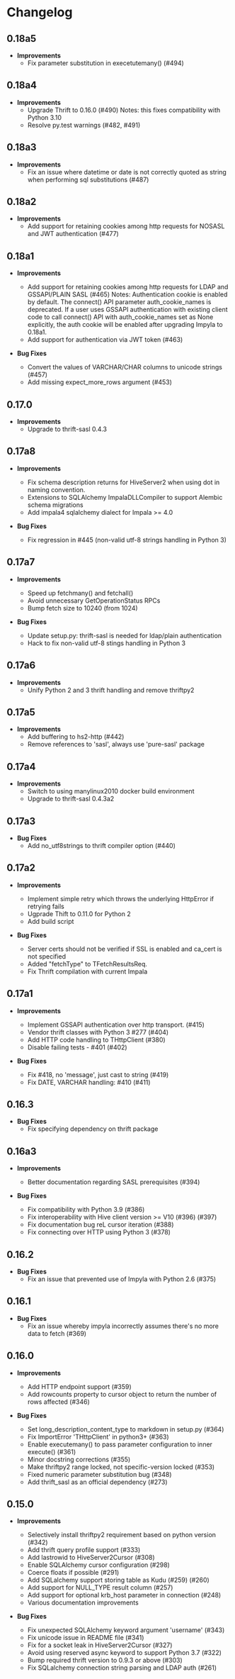 Changelog
=========

0.18a5
------
* **Improvements**
  - Fix parameter substitution in execetutemany() (#494)

0.18a4
------
* **Improvements**
  - Upgrade Thrift to 0.16.0 (#490)
    Notes: this fixes compatibility with Python 3.10
  - Resolve py.test warnings (#482, #491)

0.18a3
------
* **Improvements**
  - Fix an issue where datetime or date is not correctly quoted as string when
    performing sql substitutions (#487)

0.18a2
------
* **Improvements**
  - Add support for retaining cookies among http requests for NOSASL and JWT
    authentication (#477)

0.18a1
------
* **Improvements**
  - Add support for retaining cookies among http requests for LDAP and GSSAPI/PLAIN
    SASL (#465)
    Notes: Authentication cookie is enabled by default. The connect() API parameter
    auth_cookie_names is deprecated. If a user uses GSSAPI authentication with
    existing client code to call connect() API with auth_cookie_names set as None
    explicitly, the auth cookie will be enabled after upgrading Impyla to 0.18a1.
  - Add support for authentication via JWT token (#463)

* **Bug Fixes**
  - Convert the values of VARCHAR/CHAR columns to unicode strings (#457)
  - Add missing expect_more_rows argument (#453)

0.17.0
------
* **Improvements**
  -  Upgrade to thrift-sasl 0.4.3

0.17a8
------
* **Improvements**
  - Fix schema description returns for HiveServer2 when using dot in naming convention.
  - Extensions to SQLAlchemy ImpalaDLLCompiler to support Alembic schema migrations 
  - Add impala4 sqlalchemy dialect for Impala >= 4.0 

* **Bug Fixes**
  - Fix regression in #445 (non-valid utf-8 strings handling in Python 3) 

0.17a7
------
* **Improvements**
  - Speed up fetchmany() and fetchall()
  - Avoid unnecessary GetOperationStatus RPCs
  - Bump fetch size to 10240 (from 1024)

* **Bug Fixes**
  - Update setup.py: thrift-sasl is needed for ldap/plain authentication
  - Hack to fix non-valid utf-8 stings handling in Python 3

0.17a6
------
* **Improvements**
  - Unify Python 2 and 3 thrift handling and remove thriftpy2

0.17a5
------
* **Improvements**
  - Add buffering to hs2-http (#442)
  - Remove references to 'sasl', always use 'pure-sasl' package

0.17a4
------
* **Improvements**
  - Switch to using manylinux2010 docker build environment
  - Upgrade to thrift-sasl 0.4.3a2

0.17a3
------
* **Bug Fixes**
  - Add no_utf8strings to thrift compiler option (#440)

0.17a2
------
* **Improvements**
  - Implement simple retry which throws the underlying HttpError if retrying fails
  - Ugprade Thift to 0.11.0 for Python 2
  - Add build script

* **Bug Fixes**
  - Server certs should not be verified if SSL is enabled and ca_cert is not specified
  - Added "fetchType" to TFetchResultsReq.
  - Fix Thrift compilation with current Impala

0.17a1
------
* **Improvements**
  - Implement GSSAPI authentication over http transport. (#415)
  - Vendor thrift classes with Python 3 #277 (#404)
  - Add HTTP code handling to THttpClient (#380)
  - Disable failing tests - #401 (#402)

* **Bug Fixes**
  - Fix #418, no 'message', just cast to string (#419)
  - Fix DATE, VARCHAR handling: #410 (#411)

0.16.3
------
* **Bug Fixes**
  - Fix specifying dependency on thrift package

0.16a3
------
* **Improvements**
  - Better documentation regarding SASL prerequisites (#394)

* **Bug Fixes**
  - Fix compatibility with Python 3.9 (#386)
  - Fix interoperability with Hive client version >= V10 (#396) (#397)
  - Fix documentation bug reL cursor iteration (#388)
  - Fix connecting over HTTP using Python 3 (#378)

0.16.2
------
* **Bug Fixes**
  - Fix an issue that prevented use of Impyla with Python 2.6 (#375)

0.16.1
------
* **Bug Fixes**
  - Fix an issue whereby impyla incorrectly assumes there's no more data to fetch (#369)

0.16.0
------
* **Improvements**
  - Add HTTP endpoint support (#359)
  - Add rowcounts property to cursor object to return the number of rows affected (#346)

* **Bug Fixes**
  - Set long_description_content_type to markdown in setup.py (#364)
  - Fix ImportError 'THttpClient' in python3+ (#363)
  - Enable executemany() to pass parameter configuration to inner execute() (#361)
  - Minor docstring corrections (#355)
  - Make thriftpy2 range locked, not specific-version locked (#353)
  - Fixed numeric parameter substitution bug (#348)
  - Add thrift_sasl as an official dependency (#273)

0.15.0
------
* **Improvements**
  - Selectively install thriftpy2 requirement based on python version (#342)
  - Add thrift query profile support (#333)
  - Add lastrowid to HiveServer2Cursor (#308)
  - Enable SQLAlchemy cursor configuration (#298)
  - Coerce floats if possible (#291)
  - Add SQLalchemy support storing table as Kudu (#259) (#260)
  - Add support for NULL_TYPE result column (#257)
  - Add support for optional krb_host parameter in connection (#248)
  - Various documentation improvements

* **Bug Fixes**
  - Fix unexpected SQLAlchemy keyword argument 'username' (#343)
  - Fix unicode issue in README file (#341)
  - Fix for a socket leak in HiveServer2Cursor (#327)
  - Avoid using reserved async keyword to support Python 3.7 (#322)
  - Bump required thrift version to 0.9.3 or above (#303)
  - Fix SQLalchemy connection string parsing and LDAP auth (#261)
